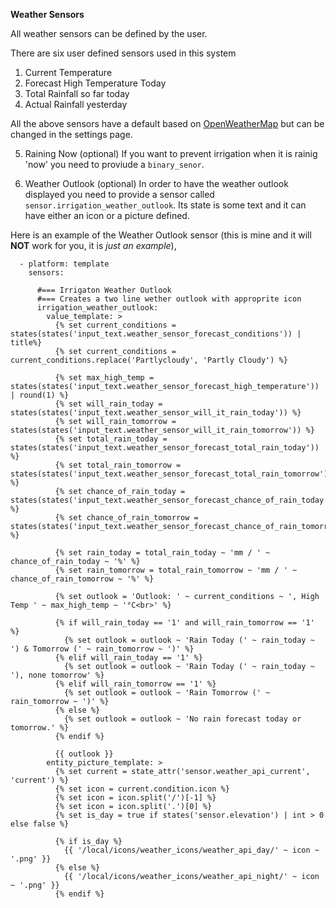 __Weather Sensors__

All weather sensors can be defined by the user.

There are six user defined sensors used in this system

1. Current Temperature
2. Forecast High Temperature Today
3. Total Rainfall so far today
4. Actual Rainfall yesterday

All the above sensors have a default based on [OpenWeatherMap](https://www.home-assistant.io/integrations/openweathermap/) but can be changed in the settings page.

5. Raining Now (optional)
If you want to prevent irrigation when it is rainig 'now' you need to proviude a `binary_senor`.

6. Weather Outlook (optional)
In order to have the weather outlook displayed you need to provide a sensor called `sensor.irrigation_weather_outlook`. Its state is some text and it can have either an icon or a picture defined.

Here is an example of the Weather Outlook sensor (this is mine and it will **NOT** work for you, it is *just an example*),
```
  - platform: template
    sensors:

      #=== Irrigaton Weather Outlook
      #=== Creates a two line wether outlook with approprite icon 
      irrigation_weather_outlook:
        value_template: >
          {% set current_conditions = states(states('input_text.weather_sensor_forecast_conditions')) | title%}
          {% set current_conditions = current_conditions.replace('Partlycloudy', 'Partly Cloudy') %}

          {% set max_high_temp = states(states('input_text.weather_sensor_forecast_high_temperature')) | round(1) %}
          {% set will_rain_today = states(states('input_text.weather_sensor_will_it_rain_today')) %}
          {% set will_rain_tomorrow = states(states('input_text.weather_sensor_will_it_rain_tomorrow')) %}
          {% set total_rain_today = states(states('input_text.weather_sensor_forecast_total_rain_today')) %}
          {% set total_rain_tomorrow = states(states('input_text.weather_sensor_forecast_total_rain_tomorrow')) %}
          {% set chance_of_rain_today = states(states('input_text.weather_sensor_forecast_chance_of_rain_today')) %}
          {% set chance_of_rain_tomorrow = states(states('input_text.weather_sensor_forecast_chance_of_rain_tomorrow')) %}

          {% set rain_today = total_rain_today ~ 'mm / ' ~ chance_of_rain_today ~ '%' %}
          {% set rain_tomorrow = total_rain_tomorrow ~ 'mm / ' ~ chance_of_rain_tomorrow ~ '%' %}

          {% set outlook = 'Outlook: ' ~ current_conditions ~ ', High Temp ' ~ max_high_temp ~ '°C<br>' %}

          {% if will_rain_today == '1' and will_rain_tomorrow == '1' %}
            {% set outlook = outlook ~ 'Rain Today (' ~ rain_today ~ ') & Tomorrow (' ~ rain_tomorrow ~ ')' %}
          {% elif will_rain_today == '1' %}
            {% set outlook = outlook ~ 'Rain Today (' ~ rain_today ~ '), none tomorrow' %}
          {% elif will_rain_tomorrow == '1' %}
            {% set outlook = outlook ~ 'Rain Tomorrow (' ~ rain_tomorrow ~ ')' %}
          {% else %}
            {% set outlook = outlook ~ 'No rain forecast today or tomorrow.' %}
          {% endif %}

          {{ outlook }}
        entity_picture_template: >
          {% set current = state_attr('sensor.weather_api_current', 'current') %}
          {% set icon = current.condition.icon %}
          {% set icon = icon.split('/')[-1] %}
          {% set icon = icon.split('.')[0] %}
          {% set is_day = true if states('sensor.elevation') | int > 0 else false %}
          
          {% if is_day %}
            {{ '/local/icons/weather_icons/weather_api_day/' ~ icon ~ '.png' }}
          {% else %}
            {{ '/local/icons/weather_icons/weather_api_night/' ~ icon ~ '.png' }}
          {% endif %}
```

